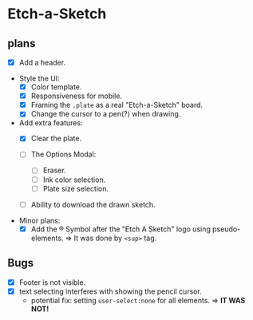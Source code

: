 # Etch-a-Sketch 
## plans
- [x] Add a header.

- Style the UI:
  - [x] Color template.
  - [X] Responsiveness for mobile.
  - [x] Framing the `.plate` as a real "Etch-a-Sketch" board.
  - [x] Change the cursor to a pen(?) when drawing.

- Add extra features:
  - [x] Clear the plate.

  - [ ] The Options Modal:

    - [ ] Eraser.
    - [ ] Ink color selection.
    - [ ] Plate size selection.

  - [ ] Ability to download the drawn sketch.

- Minor plans:
  - [x] Add the ® Symbol after the "Etch A Sketch" logo using pseudo-elements. => It was done by `<sup>` tag.

## Bugs
- [x] Footer is not visible.
- [x] text selecting interferes with showing the pencil cursor.
  - potential fix: setting `user-select:none` for all elements. => **IT WAS NOT!**